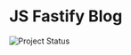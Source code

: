 # JS Fastify Blog

![Project Status](https://github.com/moklidia/github-actions/workflows/Install%20node%20and%20run%20linter/tests/badge.svg)
